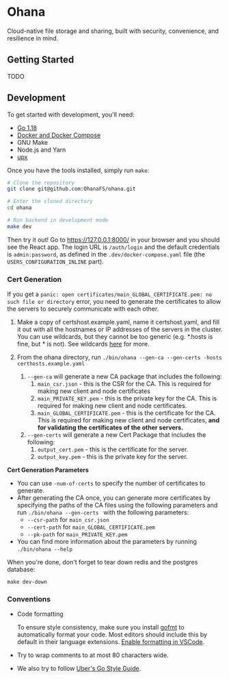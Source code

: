 # Ohana

Cloud-native file storage and sharing, built with security, convenience, and
resilience in mind.

## Getting Started

TODO

## Development

To get started with development, you'll need:

- [Go 1.18](https://go.dev/)
- [Docker and Docker Compose](https://www.docker.com/)
- GNU Make
- Node.js and Yarn
- [upx](https://github.com/upx/upx)

Once you have the tools installed, simply run `make`:

```bash
# Clone the repository
git clone git@github.com:OhanaFS/ohana.git

# Enter the cloned directory
cd ohana

# Run backend in development mode
make dev
```

Then try it out! Go to https://127.0.0.1:8000/ in your browser and you should
see the React app. The login URL is `/auth/login` and the default credentials is
`admin:password`, as defined in the `.dev/docker-compose.yaml` file (the
`USERS_CONFIGURATION_INLINE` part).

### Cert Generation

If you get a
`panic: open certificates/main_GLOBAL_CERTIFICATE.pem: no such file or directory`
error, you need to generate the certificates to allow the servers to securely
communicate with each other.

1. Make a copy of certshost.example.yaml, name it certshost.yaml, and fill it
   out with all the hostnames or IP addresses of the servers in the cluster. You
   can use wildcards, but they cannot be too generic (e.g. \*.hosts is fine,
   but \* is not). See wildcards
   [here](https://en.wikipedia.org/wiki/Wildcard_certificate) for more.

2. From the ohana directory, run
   `./bin/ohana --gen-ca --gen-certs -hosts certhosts.example.yaml`

   1. `--gen-ca` will generate a new CA package that includes the following:
      1. `main_csr.json` - this is the CSR for the CA. This is required for
         making new client and node certificates
      2. `main_PRIVATE_KEY.pem` - this is the private key for the CA. This is
         required for making new client and node certificates.
      3. `main_GLOBAL_CERTIFICATE.pem` - this is the certificate for the CA.
         This is required for making new client and node certificates, **and for
         validating the certificates of the other servers.**
   2. `--gen-certs` will generate a new Cert Package that includes the
      following:
      1. `output_cert.pem` - this is the certificate for the server.
      2. `output_key.pem` - this is the private key for the server.

**Cert Generation Parameters**

- You can use `-num-of-certs` to specify the number of certificates to generate.
- After generating the CA once, you can generate more certificates by specifying
  the paths of the CA files using the following parameters and run
  `./bin/ohana --gen-certs ` with the following parameters:
  - `--csr-path` for `main_csr.json`
  - `--cert-path` for `main_GLOBAL_CERTIFICATE.pem`
  - `--pk-path` for `main_PRIVATE_KEY.pem`
- You can find more information about the parameters by running
  `./bin/ohana --help`

When you're done, don't forget to tear down redis and the postgres database:

```
make dev-down
```

### Conventions

- Code formatting

  To ensure style consistency, make sure you install
  [gofmt](https://pkg.go.dev/cmd/gofmt) to automatically format your code. Most
  editors should include this by default in their language extensions.
  [Enable formatting in VSCode](https://code.visualstudio.com/docs/languages/go#_formatting).

- Try to wrap comments to at most 80 characters wide.
- We also try to follow
  [Uber's Go Style Guide](https://github.com/uber-go/guide/blob/master/style.md).
